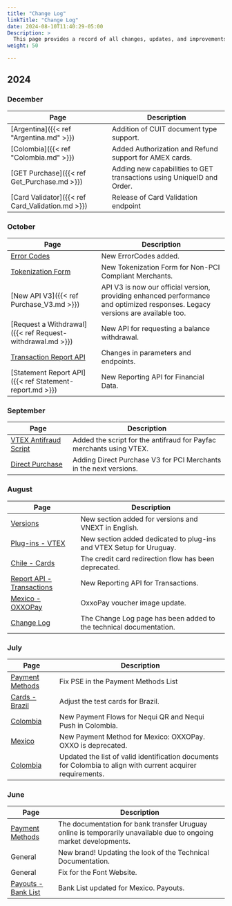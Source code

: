```yaml
---
title: "Change Log"
linkTitle: "Change Log"
date: 2024-08-10T11:40:29-05:00
Description: >
  This page provides a record of all changes, updates, and improvements made to the technical documentation. We maintain this log to keep our developer community informed about Bamboo's evolution.
weight: 50

---
```

## 2024

### December
| Page | Description |
|---|---|
| [Argentina]({{< ref "Argentina.md" >}}) | Addition of CUIT document type support. |
| [Colombia]({{< ref "Colombia.md" >}}) | Added Authorization and Refund support for AMEX cards. |
| [GET Purchase]({{< ref Get_Purchase.md >}}) | Adding new capabilities to GET transactions using UniqueID and Order. |
| [Card Validator]({{< ref Card_Validation.md >}}) | Release of Card Validation endpoint |

### October
| Page | Description |
|---|---|
| [Error Codes](/en/docs/getting-started/error-codes.html) | New ErrorCodes added. |
| [Tokenization Form](/en/docs/forms.html) | New Tokenization Form for Non-PCI Compliant Merchants. |
| [New API V3]({{< ref Purchase_V3.md >}}) | API V3 is now our official version, providing enhanced performance and optimized responses. Legacy versions are available too. |
| [Request a Withdrawal]({{< ref Request-withdrawal.md >}}) | New API for requesting a balance withdrawal. |
| [Transaction Report API](/en/docs/reporting/transactions-report.html) | Changes in parameters and endpoints. |
| [Statement Report API]({{< ref Statement-report.md >}}) | New Reporting API for Financial Data. |


### September
| Page | Description |
|---|---|
| [VTEX Antifraud Script](/en/docs/plugins/vtex/vtex_setup.html#antifraud-script) | Added the script for the antifraud for Payfac merchants using VTEX. |
| [Direct Purchase](/en/docs/versions.html) | Adding Direct Purchase V3 for PCI Merchants in the next versions. |


### August
| Page | Description |
|---|---|
| [Versions](/en/docs/versions.html) | New section added for versions and VNEXT in English. |
| [Plug-ins - VTEX](/en/docs/plugins/vtex.html) | New section added dedicated to plug-ins and VTEX Setup for Uruguay. |
| [Chile - Cards](/en/docs/payment-methods/chile/cl-cards.html#card-payments-using-api-flow) | The credit card redirection flow has been deprecated. |
| [Report API - Transactions](/en/docs/reporting/transactions-report.html) | New Reporting API for Transactions. |
| [Mexico - OXXOPay](/en/docs/payment-methods/mexico/mx-apm.html#response-parameters) | OxxoPay voucher image update. |
| [Change Log](/en/docs/getting-started/change-log.html) | The Change Log page has been added to the technical documentation. |

### July
| Page | Description |
|---|---|
| [Payment Methods](/en/docs/getting-started/payment-methods.html#colombia) | Fix PSE in the Payment Methods List |
| [Cards - Brazil](/en/docs/payment-methods/brazil/br-cards.html#testing-cards) | Adjust the test cards for Brazil. |
| [Colombia](/en/docs/payment-methods/colombia/co-apm.html#nequi-qr)| New Payment Flows for Nequi QR and Nequi Push in Colombia. |
| [Mexico](/en/docs/payment-methods/mexico/mx-apm.html#oxxopay)| New Payment Method for Mexico: OXXOPay. OXXO is deprecated. |
| [Colombia](/en/docs/payment-methods/colombia.html#document-types)| Updated the list of valid identification documents for Colombia to align with current acquirer requirements. |

### June
| Page | Description |
|---|---|
| [Payment Methods](/en/docs/payment-methods/uruguay/uy-apm.html#bank-transfers) | The documentation for bank transfer Uruguay online is temporarily unavailable due to ongoing market developments. |
| General | New brand! Updating the look of the Technical Documentation. |
| General | Fix for the Font Website. |
| [Payouts - Bank List](/en/payouts/payouts-api/variables.html#mexico) | Bank List updated for Mexico. Payouts. |